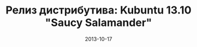 ---
layout: post
title: "Релиз дистрибутива: Kubuntu 13.10 \"Saucy Salamander\""
date: 2013-10-17   
---